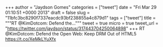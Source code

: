 
+++
author = "Jaydson Gomes"
categories = ["tweet"]
date = "Fri Mar 29 01:10:51 +0000 2013"
draft = false
slug = "11bfc3bc8290f7337eacdc93bf238855a4c879d1"
tags = ["tweet"]
title = """RT @KimDotcom: Defend the..."""
tweet = true
micro = true
tweet_url = "https://twitter.com/jaydson/status/317443704250064898"
+++
RT @KimDotcom: Defend the Open Web: Keep DRM Out of HTML5 https://t.co/XeMkLYuXfx
